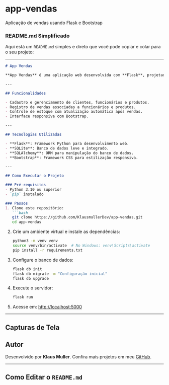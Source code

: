 # app-vendas
Aplicação de vendas usando Flask e Bootstrap


### **README.md Simplificado**

Aqui está um `README.md` simples e direto que você pode copiar e colar para o seu projeto:

---

```markdown
# App Vendas

**App Vendas** é uma aplicação web desenvolvida com **Flask**, projetada para gerenciar vendas, produtos, funcionários e clientes de forma eficiente e organizada.

---

## Funcionalidades

- Cadastro e gerenciamento de clientes, funcionários e produtos.
- Registro de vendas associadas a funcionários e produtos.
- Controle de estoque com atualização automática após vendas.
- Interface responsiva com Bootstrap.

---

## Tecnologias Utilizadas

- **Flask**: Framework Python para desenvolvimento web.
- **SQLite**: Banco de dados leve e integrado.
- **SQLAlchemy**: ORM para manipulação do banco de dados.
- **Bootstrap**: Framework CSS para estilização responsiva.

---

## Como Executar o Projeto

### Pré-requisitos
- Python 3.10 ou superior
- `pip` instalado

### Passos
1. Clone este repositório:
   ```bash
   git clone https://github.com/KlausmullerDev/app-vendas.git
   cd app-vendas
   ```

2. Crie um ambiente virtual e instale as dependências:
   ```bash
   python3 -m venv venv
   source venv/bin/activate  # No Windows: venv\Scripts\activate
   pip install -r requirements.txt
   ```

3. Configure o banco de dados:
   ```bash
   flask db init
   flask db migrate -m "Configuração inicial"
   flask db upgrade
   ```

4. Execute o servidor:
   ```bash
   flask run
   ```

5. Acesse em: [http://localhost:5000](http://localhost:5000)

---

## Capturas de Tela


## Autor

Desenvolvido por **Klaus Muller**. Confira mais projetos em meu [GitHub](https://github.com/KlausmullerDev).

---

## Como Editar o `README.md`
